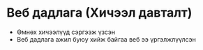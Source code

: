 # Веб дадлага (Хичээл давталт)

- Өмнөх хичээлүүд сэргээж үзсэн
- Веб дадлага ажил буюу хийж байгаа веб ээ үргэлжлүүлсэн
